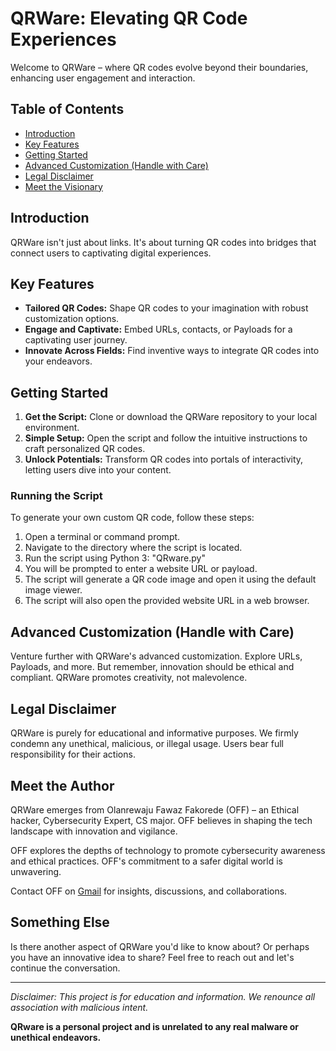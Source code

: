 # QRWare: Elevating QR Code Experiences

Welcome to QRWare – where QR codes evolve beyond their boundaries, enhancing user engagement and interaction.

## Table of Contents
- [Introduction](#introduction)
- [Key Features](#key-features)
- [Getting Started](#getting-started)
- [Advanced Customization (Handle with Care)](#advanced-customization-handle-with-care)
- [Legal Disclaimer](#legal-disclaimer)
- [Meet the Visionary](#meet-the-visionary)

## Introduction

QRWare isn't just about links. It's about turning QR codes into bridges that connect users to captivating digital experiences.

## Key Features

- **Tailored QR Codes:** Shape QR codes to your imagination with robust customization options.
- **Engage and Captivate:** Embed URLs, contacts, or Payloads for a captivating user journey.
- **Innovate Across Fields:** Find inventive ways to integrate QR codes into your endeavors.

## Getting Started

1. **Get the Script:** Clone or download the QRWare repository to your local environment.
2. **Simple Setup:** Open the script and follow the intuitive instructions to craft personalized QR codes.
3. **Unlock Potentials:** Transform QR codes into portals of interactivity, letting users dive into your content.

### Running the Script

To generate your own custom QR code, follow these steps:

1. Open a terminal or command prompt.
2. Navigate to the directory where the script is located.
3. Run the script using Python 3: "QRware.py"
4. You will be prompted to enter a website URL or payload.
5. The script will generate a QR code image and open it using the default image viewer.
6. The script will also open the provided website URL in a web browser.


## Advanced Customization (Handle with Care)

Venture further with QRWare's advanced customization. Explore URLs, Payloads, and more. But remember, innovation should be ethical and compliant. QRWare promotes creativity, not malevolence.

## Legal Disclaimer

QRWare is purely for educational and informative purposes. We firmly condemn any unethical, malicious, or illegal usage. Users bear full responsibility for their actions.

## Meet the Author

QRWare emerges from Olanrewaju Fawaz Fakorede (OFF) – an Ethical hacker, Cybersecurity Expert, CS major. OFF believes in shaping the tech landscape with innovation and vigilance.

 OFF explores the depths of technology to promote cybersecurity awareness and ethical practices. OFF's commitment to a safer digital world is unwavering.

Contact OFF on [Gmail](LanreFakorede9@gmail.com  ) for insights, discussions, and collaborations.

## Something Else

Is there another aspect of QRWare you'd like to know about? Or perhaps you have an innovative idea to share? Feel free to reach out and let's continue the conversation.


---

*Disclaimer: This project is for education and information. We renounce all association with malicious intent.*

**QRware is a personal project and is unrelated to any real malware or unethical endeavors.**
